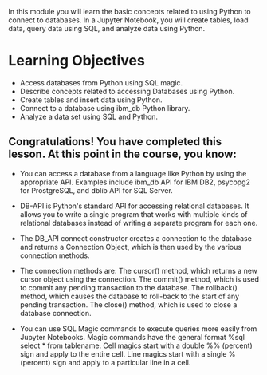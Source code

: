 In this module you will learn the basic concepts related to using Python to connect to databases. In a Jupyter Notebook, you will create tables, load data, query data using SQL, and analyze data using Python.
# Learning Objectives
- Access databases from Python using SQL magic.
- Describe concepts related to accessing Databases using Python.
- Create tables and insert data using Python.
- Connect to a database using ibm_db Python library.
- Analyze a data set using SQL and Python.

## Congratulations! You have completed this lesson. At this point in the course, you know:

- You can access a database from a language like Python by using the appropriate API. Examples include ibm_db API for IBM DB2, psycopg2 for ProstgreSQL, and dblib API for SQL Server.

- DB-API is Python's standard API for accessing relational databases. It allows you to write a single program that works with multiple kinds of relational databases instead of writing a separate program for each one.

- The DB_API  connect constructor creates a connection to the database and returns a Connection Object, which is then used by the various connection methods.

- The connection methods are:
 The cursor() method, which returns a new cursor object using the connection.
 The commit() method, which is used to commit any pending transaction to the database.
 The rollback() method, which causes the database to roll-back to the start of any pending transaction.
 The close() method, which is used to close a database connection. 

- You can use SQL Magic commands to execute queries more easily from Jupyter Notebooks. 
 Magic commands have the general format %sql select * from tablename.
 Cell magics start with a double %% (percent) sign and apply to the entire cell.
 Line magics start with a single % (percent) sign and apply to a particular line in a cell.
